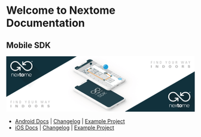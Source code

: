 # Welcome to Nextome Documentation


## Mobile SDK
![Nextome Android Sdk Image](https://raw.githubusercontent.com/Nextome/nextome-phoenix-android-whitelabel/main/resources/img-sdk-githubBx2.png?token=ABK44BJ4J33AED564QB5BCLBGCIPK)

 * [Android Docs](sdk/android/README.md) | [Changelog](sdk/android/CHANGELOG.md) | [Example Project](https://github.com/Nextome/nextome-phoenix-android-whitelabel)
 * [iOS Docs](sdk/ios/README.md) | [Changelog](https://github.com/Nextome/POD-Nextome-Sdk/releases) | [Example Project](https://github.com/Nextome/nextome-phoenix-iOS-whitelabel)
